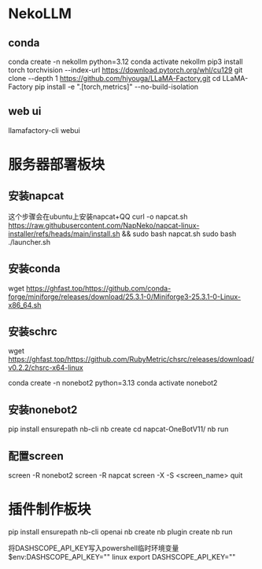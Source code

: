 # NekoLLM

## conda

conda create -n nekollm python=3.12
conda activate nekollm
pip3 install torch torchvision --index-url https://download.pytorch.org/whl/cu129
git clone --depth 1 https://github.com/hiyouga/LLaMA-Factory.git
cd LLaMA-Factory
pip install -e ".[torch,metrics]" --no-build-isolation


## web ui
llamafactory-cli webui

# 服务器部署板块

## 安装napcat
这个步骤会在ubuntu上安装napcat+QQ
curl -o napcat.sh https://raw.githubusercontent.com/NapNeko/napcat-linux-installer/refs/heads/main/install.sh && sudo bash napcat.sh
sudo bash ./launcher.sh

## 安装conda
wget https://ghfast.top/https://github.com/conda-forge/miniforge/releases/download/25.3.1-0/Miniforge3-25.3.1-0-Linux-x86_64.sh

## 安装schrc
wget https://ghfast.top/https://github.com/RubyMetric/chsrc/releases/download/v0.2.2/chsrc-x64-linux

conda create -n nonebot2 python=3.13
conda activate nonebot2

## 安装nonebot2
pip install ensurepath nb-cli
nb create
cd napcat-OneBotV11/
nb run

## 配置screen
screen -R nonebot2
screen -R napcat
screen -X -S <screen_name> quit

# 插件制作板块
pip install ensurepath nb-cli openai
nb create
nb plugin create
nb run

将DASHSCOPE_API_KEY写入powershell临时环境变量
$env:DASHSCOPE_API_KEY=""
linux
export DASHSCOPE_API_KEY=""
